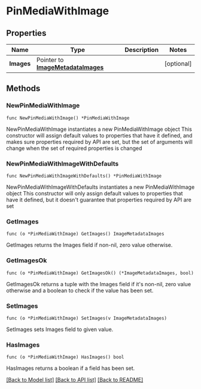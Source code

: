 # PinMediaWithImage

## Properties

Name | Type | Description | Notes
------------ | ------------- | ------------- | -------------
**Images** | Pointer to [**ImageMetadataImages**](ImageMetadataImages.md) |  | [optional] 

## Methods

### NewPinMediaWithImage

`func NewPinMediaWithImage() *PinMediaWithImage`

NewPinMediaWithImage instantiates a new PinMediaWithImage object
This constructor will assign default values to properties that have it defined,
and makes sure properties required by API are set, but the set of arguments
will change when the set of required properties is changed

### NewPinMediaWithImageWithDefaults

`func NewPinMediaWithImageWithDefaults() *PinMediaWithImage`

NewPinMediaWithImageWithDefaults instantiates a new PinMediaWithImage object
This constructor will only assign default values to properties that have it defined,
but it doesn't guarantee that properties required by API are set

### GetImages

`func (o *PinMediaWithImage) GetImages() ImageMetadataImages`

GetImages returns the Images field if non-nil, zero value otherwise.

### GetImagesOk

`func (o *PinMediaWithImage) GetImagesOk() (*ImageMetadataImages, bool)`

GetImagesOk returns a tuple with the Images field if it's non-nil, zero value otherwise
and a boolean to check if the value has been set.

### SetImages

`func (o *PinMediaWithImage) SetImages(v ImageMetadataImages)`

SetImages sets Images field to given value.

### HasImages

`func (o *PinMediaWithImage) HasImages() bool`

HasImages returns a boolean if a field has been set.


[[Back to Model list]](../README.md#documentation-for-models) [[Back to API list]](../README.md#documentation-for-api-endpoints) [[Back to README]](../README.md)


